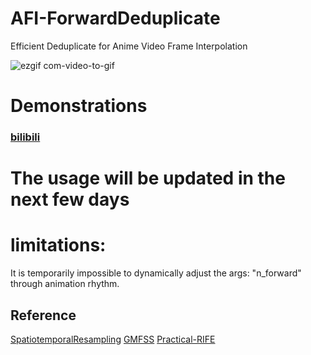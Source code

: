 # AFI-ForwardDeduplicate
Efficient Deduplicate for Anime Video Frame Interpolation

![ezgif com-video-to-gif](https://github.com/hyw-dev/AFI-ForwardDeduplicate/assets/68835291/6f03dfd8-99f4-48ad-871e-91cbd704c1e5)

#  Demonstrations
### [bilibili](https://www.bilibili.com/video/BV1py4y1A7qj)


# The usage will be updated in the next few days

# limitations:
It is temporarily impossible to dynamically adjust the args: "n_forward" through animation rhythm.

## Reference
[SpatiotemporalResampling](https://github.com/hyw-dev/SpatiotemporalResampling) [GMFSS](https://github.com/98mxr/GMFSS_Fortuna) [Practical-RIFE](https://github.com/hzwer/Practical-RIFE)
